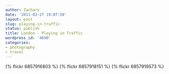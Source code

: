 ```yaml
---
author: Zachary 
date: '2011-03-27 19:07:50'
layout: post
slug: playing-in-traffic
status: publish
title: London - Playing in Traffic
wordpress_id: '4690'
categories:
- photography
- travel
---
```

{% flickr 6857916803 %}
{% flickr 6857918151 %}
{% flickr 6857919573 %}

